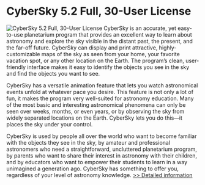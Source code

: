 # CyberSky 5.2 Full, 30-User License
![CyberSky 5.2 Full, 30-User License](https://mycommerce.akamaized.net/api/pimages/P300121542/BIG/300121542.PNG)
CyberSky is an accurate, yet easy-to-use planetarium program that provides an excellent way to learn about astronomy and explore the sky visible in the distant past, the present, and the far-off future. CyberSky can display and print attractive, highly-customizable maps of the sky as seen from your home, your favorite vacation spot, or any other location on the Earth. The program’s clean, user-friendly interface makes it easy to identify the objects you see in the sky and find the objects you want to see.

CyberSky has a versatile animation feature that lets you watch astronomical events unfold at whatever pace you desire. This feature is not only a lot of fun, it makes the program very well-suited for astronomy education. Many of the most basic and interesting astronomical phenomena can only be seen over weeks, months, or even years, or by observing the sky from widely separated locations on the Earth. CyberSky lets you do this—it places the sky under your control.

CyberSky is used by people all over the world who want to become familiar with the objects they see in the sky, by amateur and professional astronomers who need a straightforward, uncluttered planetarium program, by parents who want to share their interest in astronomy with their children, and by educators who want to empower their students to learn in a way unimagined a generation ago. CyberSky has something to offer you, regardless of your level of astronomy knowledge.
[>> Detailed information](https://secure.shareit.com/shareit/product.html?productid=300121542&affiliateid=200057808)